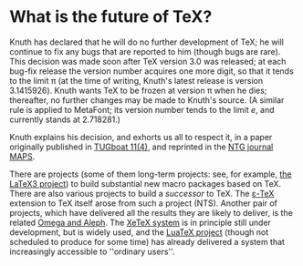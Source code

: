 # What is the future of TeX?

Knuth has declared that he will do no further development of TeX;
he will continue to fix any bugs that are reported to him (though
bugs are rare).  This decision was made soon after
TeX version&nbsp;3.0 was released; at each bug-fix release
the version number acquires one more digit, so that it tends to the
limit&nbsp;&pi; (at the time of writing, Knuth's latest release
is version 3.1415926).  Knuth wants TeX to be frozen at
version&nbsp;&pi; when he dies; thereafter, no further changes
may be made to Knuth's source.  (A similar rule is applied to MetaFont;
its version number tends to the limit&nbsp;_e_, and currently
stands at 2.718281.)

Knuth explains his decision, and exhorts us all to respect it, in a
paper originally published in 
[TUGboat 11(4)](http://tug.org/TUGboat/Articles/tb11-4/tb30knut.pdf),
and reprinted in the 
[NTG journal MAPS](http://www.ntg.nl/maps/pdf/5_34.pdf).

There are projects (some of them long-term
projects: see, for example,
[the LaTeX3 project](./FAQ-LaTeX3.html))
to build substantial new macro packages based on TeX.  There are
also various projects to build a _successor_ to TeX.  The
[&epsilon;-TeX](./FAQ-etex.html) extension to TeX itself arose from such a
project (NTS).  Another pair of projects, which have delivered
all the results they are likely to deliver, is the
related 
[Omega and Aleph](./FAQ-omegaleph.html).  The 
[XeTeX system](./FAQ-xetex.html) is in principle still under
development, but is widely used, and the 
[LuaTeX project](./FAQ-luatex.html) (though not scheduled to produce
for some time) has already delivered a system that increasingly
accessible to ''ordinary users''.

